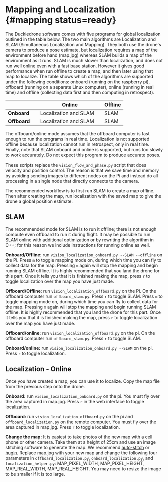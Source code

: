 # Mapping and Localization {#mapping status=ready}

The Duckiedrone software comes with five programs for global
localization outlined in the table below. The two main algorithms are
Localization and SLAM (Simultaneous Localization and Mapping). They
both use the drone's camera to produce a pose estimate, but
localization requires a map of the environment before hand (map.jpg)
whereas SLAM builds a map of the environment as it runs. SLAM is much
slower than localization, and does not run well online even with a
fast base station. However it gives good performance when run offline
to create a map, and then later using that map to localize. The table
shows which of the algorithms are supported under the following
conditions: onboard (running on the raspberry pi), offboard (running
on a separate Linux computer), online (running in real time) and
offline (collecting data first and then computing in retrospect).

|              | Online                | Offline       |
|--------------|-----------------------|---------------|
| **Onboard**  &nbsp; &nbsp; | Localization and SLAM &nbsp; &nbsp; | SLAM  |
| **Offboard** &nbsp; &nbsp; | Localization and SLAM &nbsp; &nbsp; | SLAM  |


The offboard/online mode assumes that the offboard computer is fast
enough to run the programs in real time.  Localization is not
supported offline because localization cannot run in retrospect, only
in real time. Finally, note that SLAM onboard and online is supported,
but runs too slowly to work accurately. Do not expect this program to
produce accurate poses.

These scripts replace the `vision_flow_and_phase.py` script that does
velocity and position control.  The reason is that we save time and
memory by avoiding sending images to different nodes on the Pi and
instead do all processing in a single node that directly connects to
the camera.

The recommended workflow is to first run SLAM to create a map offline.
Then after creating the map, run localization with the saved map to
give the drone a global position estimate. 

## SLAM

The recommended mode for SLAM is to run it offline; there is not
enough compute even offboard to run it during flight.  It may be
possible to run SLAM online with additional optimization or by
rewriting the algorithm in C++; for this reason we include
instructions for running online as well.

**Onboard/Offline**: run `vision_localization_onboard.py --SLAM --offline` on
  the Pi. Press `m` to toggle mapping mode on,
  during which time you can fly to collect data for the map. Pressing
  `m` again will stop the mapping and begin running SLAM offline. It
  is highly recommended that you land the drone for this part. Once it
  tells you that it is finished making the map, press `r` to toggle
  localization over the map you have just made.

**Offboard/Offline**: run `vision_localization_offboard.py` on the
  Pi. On the offboard computer run `offboard_slam.py`. Press `r` to
  toggle SLAM.  Press `m` to toggle mapping mode on, during which time
  you can fly to collect data for the map. Pressing `m` again will
  stop the mapping and begin running SLAM offline. It is highly
  recommended that you land the drone for this part. Once it tells you
  that it is finished making the map, press `r` to toggle localization
  over the map you have just made.


**Offboard/online:** run `vision_localization_offboard.py` on the pi. On the offboard computer run `offboard_slam.py`. Press `r` to toggle SLAM.

**Onboard/online:** run `vision_localization_onboard.py --SLAM` on the
  pi. Press `r` to toggle localization.



## Localization - Online

Once you have created a map, you can use it to localize.  Copy the map
file from the previous step onto the drone.

**Onboard:** run `vision_localization_onboard.py` on the pi. You must fly over the area captured in map.jpg. Press `r` in the web interface to toggle localization.

**Offboard:** run `vision_localization_offboard.py` on the pi and `offboard_localization.py` on the remote computer. You must fly over the area captured in map.jpg. Press `r` to toggle localization.


**Change the map:** It is easiest to take photos of the new map with a
  cell phone or other camera. Take them at a height of $25\mbox{cm}$
  and use an image stitching software to generate the map. We
  recommend [auto-stitch](http://matthewalunbrown.com/autostitch/autostitch.html) or [hugin](http://hugin.sourceforge.net/). Replace map.jpg with your new map and change
  the following four parameters in `offboard_localization.py`,
  `onboard_localization.py`, and `localization_helper.py`:
  MAP_PIXEL_WIDTH, MAP_PIXEL_HEIGHT, MAP_REAL_WIDTH,
  MAP_REAL_HEIGHT. You may need to resize the image to be smaller if
  it is too large.

